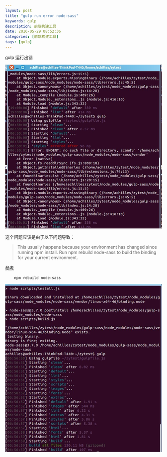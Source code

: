 ```yaml
---
layout: post
title: "gulp run error node-sass"
keywords: gulp 
description: 前端构建工具
date: 2016-05-29 08:52:36
categories: [前端构建工具]
tags: [gulp]
---
```


gulp 运行出错

![看图](/assets/img/node-sass-error.jpg)

这个问题应该是由于以下问题导致：

> This usually happens because your environment has changed since running npm install.
Run npm rebuild node-sass to build the binding for your current environment.

[参考](https://github.com/sass/node-sass/issues/1162)

```text
	npm rebuild node-sass
```

![gulp success](/assets/img/gulp-success.jpg)



